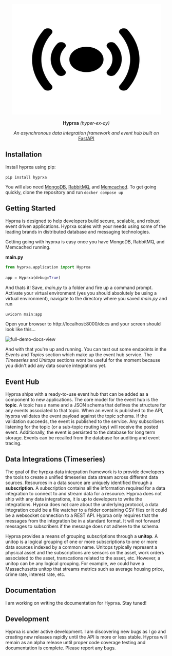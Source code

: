 <p align="center">
	<img src="https://github.com/newvicx/hyprxa/blob/master/docs/img/logo.png?raw=true" width="465" height="345" alt='Hyprxa'>
</p>

<p align="center"><strong>Hyprxa</strong> <em> (hyper-ex-ay)</em></p>

<p align="center"><em>An asynchronous data integration framework and event hub built on
    </em><a href="https://fastapi.tiangolo.com/"> FastAPI</a>
</p>

## Installation

Install hyprxa using pip:

`pip install hyprxa`

You will also need [MongoDB](https://www.mongodb.com/), [RabbitMQ](https://www.rabbitmq.com/), and [Memcached](https://memcached.org/). To get going quickly, clone the repository and run `docker compose up`

## Getting Started

Hyprxa is designed to help developers build secure, scalable, and robust event driven applications. Hyprxa scales with your needs using some of the leading brands in distributed database and messaging technologies.

Getting going with hyprxa is easy once you have MongoDB, RabbitMQ, and Memcached running.

**main.py**

```python
from hyprxa.application import Hyprxa

app = Hyprxa(debug=True)
```

And thats it! Save, *main.py* to a folder and fire up a command prompt. Activate your virtual environment (yes you should absolutely be using a virtual environment), navigate to the directory  where you saved *main.py* and run

`uvicorn main:app`

Open your browser to http://localhost:8000/docs and your screen should look like this...

![full-demo-docs-view](https://github.com/newvicx/hyprxa/blob/master/docs/img/full-demo-docs-view.JPG?raw=true)

And with that you're up and running. You can test out some endpoints in the *Events* and *Topics* section which make up the event hub service. The *Timeseries* and *Unitops* sections wont be useful for the moment because you didn't add any data source integrations yet.

## Event Hub

Hyprxa ships with a ready-to-use event hub that can be added as a component to new applications. The core model for the event hub is the **topic**. A topic has a name and a JSON schema that defines the structure for any events associated to that topic. When an event is published to the API, hyprxa validates the event payload against the topic schema. If the validation succeeds, the event is published to the service. Any subscribers listening for the topic (or a sub-topic routing key) will receive the posted event. Additionally, the event is persisted to the database for long term storage. Events can be recalled from the database for auditing and event tracing.

## Data Integrations (Timeseries)

The goal of the hyrpxa data integration framework is to provide developers the tools to create a unified timeseries data stream across different data sources. Resources in a data source are uniquely identified through a **subscription**.  A subscription contains all the information required for a data integration to connect to and stream data for a resource. Hyprxa does not ship with any data integrations, it is up to developers to write the integrations. Hyprxa does not care about the underlying protocol, a data integration could be a file watcher to a folder containing CSV files or it could be a websocket connection to a REST API. Hyprxa only requires that the messages from the integration be in a standard format. It will not forward messages to subscribers if the message does not adhere to the schema.

Hyprxa provides a means of grouping subscriptions through a **unitop**. A unitop is a logical grouping of one or more subscriptions to one or more data sources indexed by a common name. Unitops typically represent a physical asset and the subscriptions are sensors on the asset, work orders associated to the asset, transcations related to the asset, etc. However, a unitop can be any logical grouping. For example, we could have a Massachusetts unitop that streams metrics such as average housing price, crime rate, interest rate, etc.

## Documentation

I am working on writing the documentation for Hyprxa. Stay tuned!

## Development

Hyprxa is under active development. I am discovering new bugs as I go and creating new releases rapidly until the API is more or less stable. Hyprxa will remain as an alpha release until proper code coverage testing and documentation is complete. Please report any bugs.
